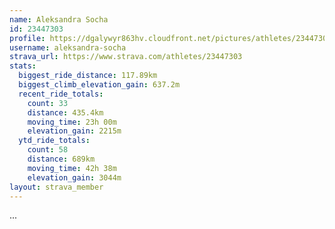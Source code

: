 ```yaml
---
name: Aleksandra Socha
id: 23447303
profile: https://dgalywyr863hv.cloudfront.net/pictures/athletes/23447303/14745546/4/large.jpg
username: aleksandra-socha
strava_url: https://www.strava.com/athletes/23447303
stats:
  biggest_ride_distance: 117.89km
  biggest_climb_elevation_gain: 637.2m
  recent_ride_totals:
    count: 33
    distance: 435.4km
    moving_time: 23h 00m
    elevation_gain: 2215m
  ytd_ride_totals:
    count: 58
    distance: 689km
    moving_time: 42h 38m
    elevation_gain: 3044m
layout: strava_member
--- 
```

...
